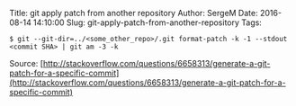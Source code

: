 Title: git apply patch from another repository
Author: SergeM
Date: 2016-08-14 14:10:00
Slug: git-apply-patch-from-another-repository
Tags: 

```
$ git --git-dir=../<some_other_repo>/.git format-patch -k -1 --stdout <commit SHA> | git am -3 -k
```

Source:
[http://stackoverflow.com/questions/6658313/generate-a-git-patch-for-a-specific-commit](http://stackoverflow.com/questions/6658313/generate-a-git-patch-for-a-specific-commit) 
